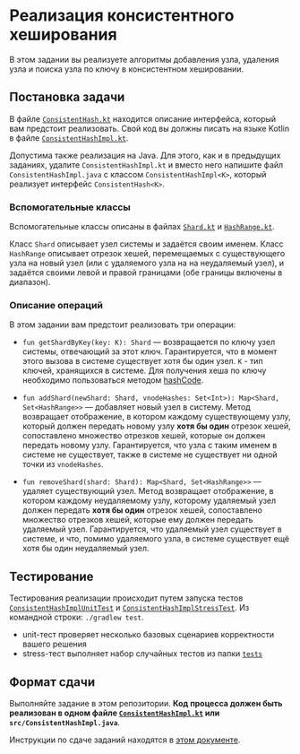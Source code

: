 # Реализация консистентного хеширования

В этом задании вы реализуете алгоритмы добавления узла, удаления узла и поиска узла по ключу в консистентном хешировании. 

## Постановка задачи

В файле [`ConsistentHash.kt`](src/ConsistentHash.kt) находится описание интерфейса, который вам предстоит реализовать.
Свой код вы должны писать на языке Kotlin в файле [`ConsistentHashImpl.kt`](src/ConsistentHashImpl.kt). 

Допустима также реализация на Java. Для этого, как и в предыдущих заданиях, удалите `ConsistentHashImpl.kt` и вместо него напишите файл
`ConsistentHashImpl.java` с классом `ConsistentHashImpl<K>`, который реализует интерфейс `ConsistentHash<K>`.

### Вспомогательные классы
Вспомогательные классы описаны в файлах [`Shard.kt`](src/Shard.kt) и [`HashRange.kt`](src/HashRange.kt).

Класс `Shard` описывает узел системы и задаётся своим именем. Класс `HashRange` описывает отрезок хешей, перемещаемых с существующего узла на новый узел
(или с удаляемого узла на на неудаляемый узел), и задаётся своими левой и правой границами (обе границы включены в диапазон). 


### Описание операций

В этом задании вам предстоит реализовать три операции:

* `fun getShardByKey(key: K): Shard` &mdash; возвращается по ключу узел системы, отвечающий за этот ключ. Гарантируется, что в момент этого вызова в системе
существует хотя бы один узел. `K` - тип ключей, хранящихся в системе. Для получения хеша по ключу необходимо пользоваться методом 
[hashCode](https://docs.oracle.com/javase/8/docs/api/java/lang/Object.html#hashCode--).

* `fun addShard(newShard: Shard, vnodeHashes: Set<Int>): Map<Shard, Set<HashRange>>` &mdash; добавляет новый узел в систему. Метод возвращает отображение,
в котором каждому существующему узлу, который должен передать новому узлу **хотя бы один** отрезок хешей, сопоставлено множество отрезков хешей,
которые он должен передать новому узлу. Гарантируется, что узла с таким именем в системе не существует, также
в системе не существует ни одной точки из `vnodeHashes`.

* `fun removeShard(shard: Shard): Map<Shard, Set<HashRange>>` &mdash; удаляет существующий узел.
Метод возвращает отображение,
в котором каждому неудаляемому узлу, которому удаляемый узел должен передать **хотя бы один** отрезок хешей, сопоставлено множество отрезков хешей,
которые ему должен передать удаляемый узел.
Гарантируется, что удаляемый узел существует в системе, и что, 
помимо удаляемого узла, в системе существует ещё хотя бы один неудаляемый узел.

## Тестирование

Тестирования реализации происходит путем запуска тестов [`ConsistentHashImplUnitTest`](test/ConsistentHashImplUnitTest.kt) и
[`ConsistentHashImplStressTest`](test/ConsistentHashImplStressTest.kt). 
Из командной строки: `./gradlew test`. 

* unit-тест проверяет несколько базовых сценариев корректности вашего решения
* stress-тест выполняет набор случайных тестов из папки [`tests`](tests)

## Формат сдачи

Выполняйте задание в этом репозитории. 
**Код процесса должен быть реализован в одном файле [`ConsistentHashImpl.kt`](src/ConsistentHashImpl.kt) или
`src/ConsistentHashImpl.java`**.

Инструкции по сдаче заданий находятся в 
[этом документе](https://docs.google.com/document/d/1GQ0OI_OBkj4kyOvhgRXfacbTI9huF4XJDMOct0Lh5og). 


